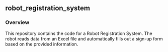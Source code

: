 ## robot_registration_system

### Overview
This repository contains the code for a Robot Registration System. The robot reads data from an Excel file and automatically fills out a sign-up form based on the provided information.
